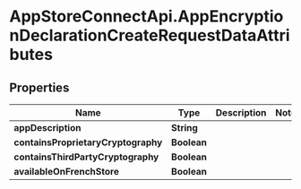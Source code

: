 # AppStoreConnectApi.AppEncryptionDeclarationCreateRequestDataAttributes

## Properties

Name | Type | Description | Notes
------------ | ------------- | ------------- | -------------
**appDescription** | **String** |  | 
**containsProprietaryCryptography** | **Boolean** |  | 
**containsThirdPartyCryptography** | **Boolean** |  | 
**availableOnFrenchStore** | **Boolean** |  | 


